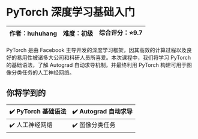 # PyTorch 深度学习基础入门

| 作者：huhuhang | 难度：初级 | 综合评分：:star:9.7 |
|:-----------:|:-----:|:--------------:|

PyTorch 是由 Facebook 主导开发的深度学习框架，因其高效的计算过程以及良好的易用性被诸多大公司和科研人员所喜爱。本次课程中，我们将学习 PyTorch 的基础语法，了解 Autograd 自动求导机制，并最终利用 PyTorch 构建可用于图像分类任务的人工神经网络。

## 你将学到的

| :heavy_check_mark: PyTorch 基础语法 | :heavy_check_mark: Autograd 自动求导 |
|:------------------------------- |:-------------------------------- |
| :heavy_check_mark: 人工神经网络       | :heavy_check_mark: 图像分类任务        |
